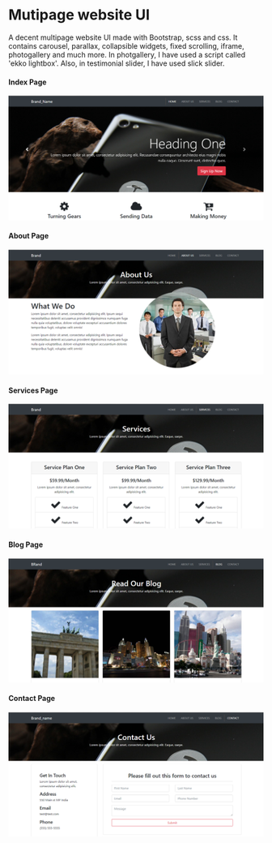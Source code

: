 # Mutipage website UI
A decent multipage website UI made with Bootstrap, scss and css. It contains carousel, parallax, collapsible widgets, fixed scrolling, iframe, photogallery and much more. In photgallery, I have used a script called 'ekko lightbox'. Also, in testimonial slider, I have used slick slider.

#### Index Page 
![](index.png)

#### About Page
![](about.png)

#### Services Page
![](services.png)

#### Blog Page
![](blog.png)


#### Contact Page
![](contact.png)
